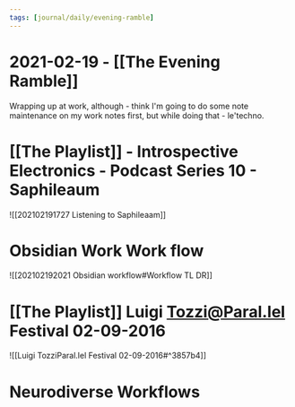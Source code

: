 ```yaml
---
tags: [journal/daily/evening-ramble]
---
```


# 2021-02-19 - [[The Evening Ramble]]

Wrapping up at work, although - think I'm going to do some note maintenance on my work notes first, but while doing that - le'techno.

# [[The Playlist]] - Introspective Electronics - Podcast Series 10 - Saphileaum

![[202102191727 Listening to Saphileaam]]

# Obsidian Work Work flow

![[202102192021 Obsidian workflow#Workflow TL DR]]


# [[The Playlist]] Luigi Tozzi@Paral.lel Festival 02-09-2016

![[Luigi TozziParal.lel Festival 02-09-2016#^3857b4]]

# Neurodiverse Workflows 

